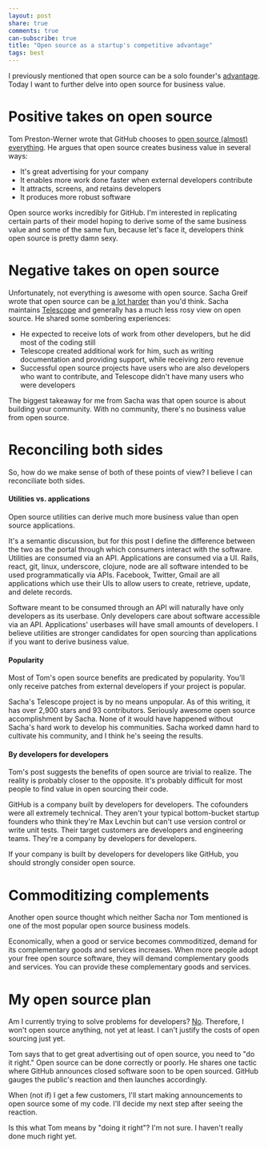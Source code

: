 ```yaml
---
layout: post
share: true
comments: true
can-subscribe: true
title: "Open source as a startup's competitive advantage"
tags: best
---
```


I previously mentioned that open source can be a solo founder's <a href="http://www.dillonforrest.com/startup/the-competitive-advantages-of-a-solo-founder/" target="_blank">advantage</a>. Today I want to further delve into open source for business value.

# Positive takes on open source

Tom Preston-Werner wrote that GitHub chooses to <a href="http://tom.preston-werner.com/2011/11/22/open-source-everything.html" target="_blank">open source (almost) everything</a>. He argues that open source creates business value in several ways:

- It's great advertising for your company
- It enables more work done faster when external developers contribute
- It attracts, screens, and retains developers
- It produces more robust software

Open source works incredibly for GitHub. I'm interested in replicating certain parts of their model hoping to derive some of the same business value and some of the same fun, because let's face it, developers think open source is pretty damn sexy.

# Negative takes on open source

Unfortunately, not everything is awesome with open source. Sacha Greif wrote that open source can be <a href="https://medium.com/@sachagreif/open-source-lessons-learned-two-years-of-telescope-be4ed955b39" target="_blank">a lot harder</a> than you'd think. Sacha maintains <a href="http://www.telescopeapp.org/" target="_blank">Telescope</a> and generally has a much less rosy view on open source. He shared some sombering experiences:

- He expected to receive lots of work from other developers, but he did most of the coding still
- Telescope created additional work for him, such as writing documentation and providing support, while receiving zero revenue
- Successful open source projects have users who are also developers who want to contribute, and Telescope didn't have many users who were developers

The biggest takeaway for me from Sacha was that open source is about building your community. With no community, there's no business value from open source.

# Reconciling both sides

So, how do we make sense of both of these points of view? I believe I can reconciliate both sides.

#### Utilities vs. applications

Open source utilities can derive much more business value than open source applications.

It's a semantic discussion, but for this post I define the difference between the two as the portal through which consumers interact with the software. Utilities are consumed via an API. Applications are consumed via a UI. Rails, react, git, linux, underscore, clojure, node are all software intended to be used programmatically via APIs. Facebook, Twitter, Gmail are all applications which use their UIs to allow users to create, retrieve, update, and delete records.

Software meant to be consumed through an API will naturally have only developers as its userbase. Only developers care about software accessible via an API. Applications' userbases will have small amounts of developers. I believe utilities are stronger candidates for open sourcing than applications if you want to derive business value.

#### Popularity

Most of Tom's open source benefits are predicated by popularity. You'll only receive patches from external developers if your project is popular.

Sacha's Telescope project is by no means unpopular. As of this writing, it has over 2,900 stars and 93 contributors. Seriously awesome open source accomplishment by Sacha. None of it would have happened without Sacha's hard work to develop his communities. Sacha worked damn hard to cultivate his community, and I think he's seeing the results.

#### By developers for developers

Tom's post suggests the benefits of open source are trivial to realize. The reality is probably closer to the opposite. It's probably difficult for most people to find value in open sourcing their code.

GitHub is a company built by developers for developers. The cofounders were all extremely technical. They aren't your typical bottom-bucket startup founders who think they're Max Levchin but can't use version control or write unit tests. Their target customers are developers and engineering teams. They're a company by developers for developers.

If your company is built by developers for developers like GitHub, you should strongly consider open source.

# Commoditizing complements

Another open source thought which neither Sacha nor Tom mentioned is one of the most popular open source business models.

Economically, when a good or service becomes commoditized, demand for its complementary goods and services increases. When more people adopt your free open source software, they will demand complementary goods and services. You can provide these complementary goods and services.

# My open source plan

Am I currently trying to solve problems for developers? <a href="http://www.dillonforrest.com/startup/month-4-february-2015-wrapup/" target="_blank">No</a>. Therefore, I won't open source anything, not yet at least. I can't justify the costs of open sourcing just yet.

Tom says that to get great advertising out of open source, you need to "do it right." Open source can be done correctly or poorly. He shares one tactic where GitHub announces closed software soon to be open sourced. GitHub gauges the public's reaction and then launches accordingly.

When (not if) I get a few customers, I'll start making announcements to open source some of my code. I'll decide my next step after seeing the reaction.

Is this what Tom means by "doing it right"? I'm not sure. I haven't really done much right yet.

